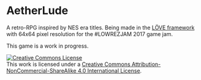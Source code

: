 # AetherLude
A retro-RPG inspired by NES era titles. Being made in the <a href="https://love2d.org/">LÖVE framework</a> with 64x64 pixel resolution for the #LOWREZJAM 2017 game jam.

This game is a work in progress.

<a rel="license" href="http://creativecommons.org/licenses/by-nc-sa/4.0/"><img alt="Creative Commons License" style="border-width:0" src="https://i.creativecommons.org/l/by-nc-sa/4.0/88x31.png" /></a><br />This work is licensed under a <a rel="license" href="http://creativecommons.org/licenses/by-nc-sa/4.0/">Creative Commons Attribution-NonCommercial-ShareAlike 4.0 International License</a>.

